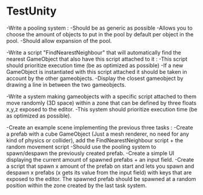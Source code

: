 # TestUnity
-Write a pooling system :
    -Should be as generic as possible
    -Allows you to choose the amount of objects to put in the pool by default per object in the pool.
    -Should allow expansion of the pool.
 
-Write a script "FindNearestNeighbour" that will automatically find the nearest GameObject that also have this script attached to it :
    -This script should prioritize execution time (be as optimized as possible)
    -If a new GameObject is instantiated with this script attached it should be taken in account by the other gameobjects.
    -Display the closest gameobject by drawing a line in between the two gameobjects.
 
-Write a system making gameobjects with a specific script attached to them move randomly (3D space) within a zone that can be defined by three floats x,y,z exposed to the editor.
    -This system should prioritize execution time (be as optimized as possible).
 
-Create an example scene implementing the previous three tasks :
    -Create a prefab with a cube GameObject (Just a mesh renderer, no need for any kind of physics or collider), add the FindNearestNeighbour script + the random movement script
    -Should use the pooling system to spawn/despawn the previously created prefab.
    -Create a simple UI displaying the current amount of spawned prefabs + an input field.
    -Create a script that spawn x amount of the prefab on start and lets you spawn and despawn x prefabs (x gets its value from the input field) with keys that are exposed to the editor. The spawned prefab should be spawned at a random position within the zone created by the last task system.
